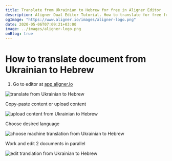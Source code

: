 ```yaml
---
title: Translate from Ukrainian to Hebrew for free in Aligner Editor
description: Aligner Dual Editor Tutorial. How to translate for free from Ukrainian to Hebrew. Aligner is multilingual document management platform. 
ogImage: "https://www.aligner.io/images/aligner-logo.png"
date: 2020-05-06T07:09:21+03:00
image: ../images/aligner-logo.png
onBlog: true
---
```


# How to translate document from Ukrainian to Hebrew

1. Go to editor at [app.aligner.io](https://app.aligner.io "Aligner App web page")

![translate from Ukrainian to Hebrew](../aligner-blank-editor.png "translate from Ukrainian to Hebrew")

Copy-paste content or upload content

![upload content from Ukrainian to Hebrew](../aligner-uploaded-document.png "upload content from Ukrainian to Hebrew")

Choose desired language

![choose machine translation from Ukrainian to Hebrew](../aligner-language-dropdown.png "choose machine translation from Ukrainian to Hebrew")

Work and edit 2 documents in parallel

![edit translation from Ukrainian to Hebrew](../aligner-double-sitded-editor.png "edit translation from Ukrainian to Hebrew")


